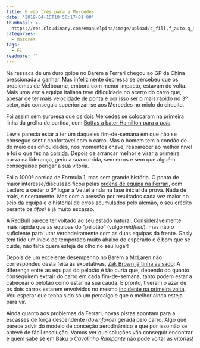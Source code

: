 ```yaml
---
title: E vão três para a Mercedes
date: '2019-04-15T19:50:17+01:00'
thumbnail: >-
  https://res.cloudinary.com/emanuelpina/image/upload/c_fill,f_auto,q_auto,w_900/v1558565378/2019/Leclerc-Vettel-China-2019.jpg
categories:
  - Motores
tags:
  - F1
readmore: ''
---
```

Na ressaca de um duro golpe no Barém a Ferrari chegou ao GP da China pressionada a ganhar. Mas infelizmente depressa se percebeu que os problemas de Melbourne, embora com menor impacto, estavam de volta. Mais uma vez a equipa italiana teve dificuldade no acerto do carro que, apesar de ter mais velocidade de ponta e por isso ser o mais rápido no 3º setor, não conseguia superiorizar-se aos Mercedes no miolo do circuito.

Foi assim sem surpresa que os dois Mercedes se colocaram na primeira linha da grelha de partida, com [Bottas a bater Hamilton para a _pole_](https://youtu.be/Ou3v8-ngN6Y).

Lewis parecia estar a ter um daqueles fim-de-semana em que não se consegue sentir confortável com o carro. Mas o homem tem o condão de do meio das dificuldades, nos momentos chave, reaparecer ao melhor nível e foi o que fez na [corrida](https://youtu.be/zKfmiAYiC-M). Depois de arrancar melhor e virar a primeira curva na liderança, geriu a sua corrida, sem erros e sem que alguém conseguisse perigar a sua vitória.

Foi a 1000ª corrida de Formula 1, mas sem grande história. O ponto de maior interesse/discussão ficou pelas [ordens de equipa na Ferrari](https://youtu.be/s7Z4rCt7dJM), com Leclerc a ceder o 3º lugar a Vettel ainda na fase inicial da prova. Nada de mais, sinceramente. Mas com a pressão por resultados cada vez maior no seio da equipa e o historial de erros acumulados pelo alemão, o seu crédito perante os _tifosi_ é já muito escasso.

A RedBull parece ter voltado ao seu estado natural. Considerávelmente mais rápida que as equipas do “pelotão” (vulgo _midfield_), mas não o suficiente para lutar verdadeiramente com as duas equipas da frente. Gasly tem tido um início de temporado muito abaixo do esperado e é bom que se cuide, não falta quem esteja de olho no seu lugar!

Depois de um excelente desempenho no Barém a McLaren não correspondeu desta feita às expetativas. [Zak Brown já tinha avisado](https://www.gpblog.com/en/news/34253/zak-brown-is-pleasantly-surprised-by-mclaren-s-performance.html): A diferença entre as equipas do pelotão é tão curta que, dependo do quanto conseguirem extrair do carro em cada fim-de-semana, tanto podem estar a cabecear o pelotão como estar na sua cauda. E pronto, tiveram o azar de os dois carros estarem envolvidos no mesmo [incidente na primeira volta](https://youtu.be/bkHUuWnnq9c). Vou esperar que tenha sido só um percalço e que o melhor ainda esteja para vir.

Ainda quanto aos problemas da Ferrari, novas pistas apontam para a escasses de força descendente (_downforce_) gerada pelo carro. Algo que parece advir do modelo de conceção aerodinâmico e que por isso não se antevê de fácil resolução. Vamos ver que soluções vão conseguir encontrar e quem sabe se em Baku o _Cavalinho Rampante_ não pode voltar às vitórias!
